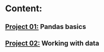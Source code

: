 # Content:
## [Project 01:](https://github.com/Gabi363/Data_Engineering_Course/tree/main/project01) Pandas basics
## [Project 02:](https://github.com/Gabi363/Data_Engineering_Course/tree/main/project02) Working with data
